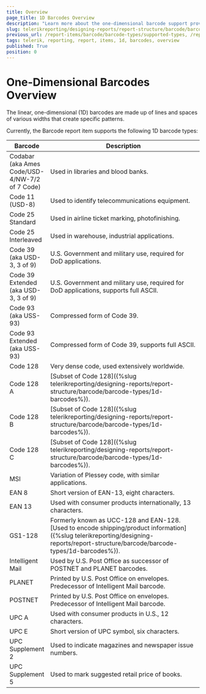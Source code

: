 ```yaml
---
title: Overview
page_title: 1D Barcodes Overview 
description: "Learn more about the one-dimensional barcode support provided by the Telerik Reporting Barcode report item."
slug: telerikreporting/designing-reports/report-structure/barcode/barcode-types/supported-types
previous_url: /report-items/barcode/barcode-types/supported-types, /report-items-barcode-types
tags: telerik, reporting, report, items, 1d, barcodes, overview
published: True
position: 0
---
```

<style>
table th:first-of-type {
    width: 20%;
}
table th:nth-of-type(2) {
    width: 80%;
}
</style>

# One-Dimensional Barcodes Overview

The linear, one-dimensional (1D) barcodes are made up of lines and spaces of various widths that create specific patterns.

Currently, the Barcode report item supports the following 1D barcode types:

| Barcode | Description |
| ------ | ------ |
|Codabar (aka Ames Code/USD-4/NW-7/2 of 7 Code)| Used in libraries and blood banks.|
|Code 11 (USD-8)| Used to identify telecommunications equipment.|
|Code 25 Standard|Used in airline ticket marking, photofinishing.|
|Code 25 Interleaved|Used in warehouse, industrial applications.|
|Code 39 (aka USD-3, 3 of 9)|U.S. Government and military use, required for DoD applications.|
|Code 39 Extended (aka USD-3, 3 of 9)| U.S. Government and military use, required for DoD applications, supports full ASCII.|
|Code 93 (aka USS-93)| Compressed form of Code 39.|
|Code 93 Extended (aka USS-93)|Compressed form of Code 39, supports full ASCII.|
|Code 128|Very dense code, used extensively worldwide.|
|Code 128 A|[Subset of Code 128]({%slug telerikreporting/designing-reports/report-structure/barcode/barcode-types/1d-barcodes%}).|
|Code 128 B|[Subset of Code 128]({%slug telerikreporting/designing-reports/report-structure/barcode/barcode-types/1d-barcodes%}).|
|Code 128 C|[Subset of Code 128]({%slug telerikreporting/designing-reports/report-structure/barcode/barcode-types/1d-barcodes%}).|
|MSI|Variation of Plessey code, with similar applications.|
|EAN 8|Short version of EAN-13, eight characters.|
|EAN 13|Used with consumer products internationally, 13 characters.|
|GS1-128|Formerly known as UCC-128 and EAN-128. [Used to encode shipping/product information]({%slug telerikreporting/designing-reports/report-structure/barcode/barcode-types/1d-barcodes%}).|
|Intelligent Mail|Used by U.S. Post Office as successor of POSTNET and PLANET barcodes.|
|PLANET|Printed by U.S. Post Office on envelopes. Predecessor of Intelligent Mail barcode.|
|POSTNET|Printed by U.S. Post Office on envelopes. Predecessor of Intelligent Mail barcode.|
|UPC A|Used with consumer products in U.S., 12 characters.|
|UPC E|Short version of UPC symbol, six characters.|
|UPC Supplement 2|Used to indicate magazines and newspaper issue numbers.|
|UPC Supplement 5|Used to mark suggested retail price of books.|


